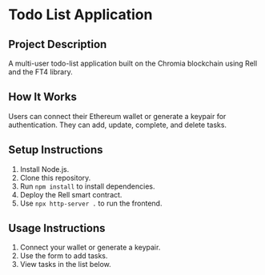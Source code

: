 # Todo List Application

## Project Description

A multi-user todo-list application built on the Chromia blockchain using Rell and the FT4 library.

## How It Works

Users can connect their Ethereum wallet or generate a keypair for authentication. They can add, update, complete, and delete tasks.

## Setup Instructions

1. Install Node.js.
2. Clone this repository.
3. Run `npm install` to install dependencies.
4. Deploy the Rell smart contract.
5. Use `npx http-server .` to run the frontend.

## Usage Instructions

1. Connect your wallet or generate a keypair.
2. Use the form to add tasks.
3. View tasks in the list below.
